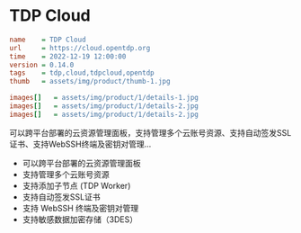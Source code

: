 # TDP Cloud

```ini
name    = TDP Cloud
url     = https://cloud.opentdp.org
time    = 2022-12-19 12:00:00
version = 0.14.0
tags    = tdp,cloud,tdpcloud,opentdp
thumb   = assets/img/product/thumb-1.jpg

images[]   = assets/img/product/1/details-1.jpg
images[]   = assets/img/product/1/details-2.jpg
images[]   = assets/img/product/1/details-2.jpg
```

可以跨平台部署的云资源管理面板，支持管理多个云账号资源、支持自动签发SSL证书、支持WebSSH终端及密钥对管理...

- 可以跨平台部署的云资源管理面板
- 支持管理多个云账号资源
- 支持添加子节点 (TDP Worker)
- 支持自动签发SSL证书
- 支持 WebSSH 终端及密钥对管理
- 支持敏感数据加密存储（3DES）
